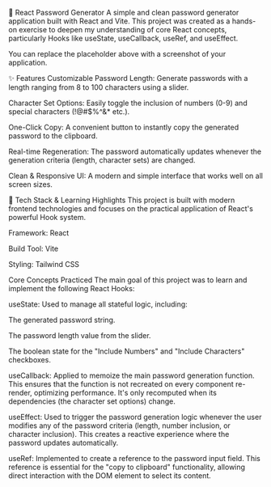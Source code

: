 🔑 React Password Generator
A simple and clean password generator application built with React and Vite. This project was created as a hands-on exercise to deepen my understanding of core React concepts, particularly Hooks like useState, useCallback, useRef, and useEffect.

You can replace the placeholder above with a screenshot of your application.

✨ Features
Customizable Password Length: Generate passwords with a length ranging from 8 to 100 characters using a slider.

Character Set Options: Easily toggle the inclusion of numbers (0-9) and special characters (!@#$%^&* etc.).

One-Click Copy: A convenient button to instantly copy the generated password to the clipboard.

Real-time Regeneration: The password automatically updates whenever the generation criteria (length, character sets) are changed.

Clean & Responsive UI: A modern and simple interface that works well on all screen sizes.

🚀 Tech Stack & Learning Highlights
This project is built with modern frontend technologies and focuses on the practical application of React's powerful Hook system.

Framework: React

Build Tool: Vite

Styling:  Tailwind CSS 

Core Concepts Practiced
The main goal of this project was to learn and implement the following React Hooks:

useState: Used to manage all stateful logic, including:

The generated password string.

The password length value from the slider.

The boolean state for the "Include Numbers" and "Include Characters" checkboxes.

useCallback: Applied to memoize the main password generation function. This ensures that the function is not recreated on every component re-render, optimizing performance. It's only recomputed when its dependencies (the character set options) change.

useEffect: Used to trigger the password generation logic whenever the user modifies any of the password criteria (length, number inclusion, or character inclusion). This creates a reactive experience where the password updates automatically.

useRef: Implemented to create a reference to the password input field. This reference is essential for the "copy to clipboard" functionality, allowing direct interaction with the DOM element to select its content.
